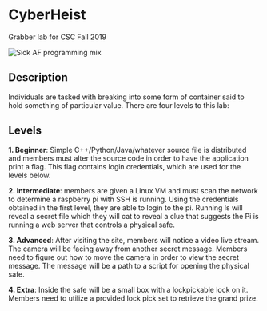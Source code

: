 # CyberHeist
Grabber lab for CSC Fall 2019

![Sick AF programming mix](https://www.youtube.com/watch?v=XrisCsNzOlo)
## Description 
Individuals are tasked with breaking into some form of container said to hold something of particular value. There are four levels to this lab:

## Levels
**1. Beginner**: Simple C++/Python/Java/whatever source file is distributed and members must alter the source code in order to have the application print a flag. This flag contains login credentials, which are used for the levels below.

**2. Intermediate**: members are given a Linux VM and must scan the network to determine a raspberry pi with SSH is running. Using the credentials obtained in the first level, they are able to login to the pi. Running ls will reveal a secret file which they will cat to reveal a clue that suggests the Pi is running a web server that controls a physical safe.

**3. Advanced**: After visiting the site, members will notice a video live stream. The camera will be facing away from another secret message. Members need to figure out how to move the camera in order to view the secret message. The message will be a path to a script for opening the physical safe.

**4. Extra**: Inside the safe will be a small box with a lockpickable lock on it. Members need to utilize a provided lock pick set to retrieve the grand prize.
